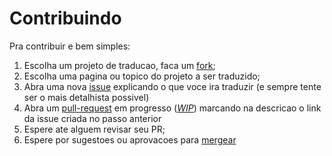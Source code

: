 # Contribuindo
Pra contribuir e bem simples:
1. Escolha um projeto de traducao, faca um [fork]( /git/fork.md );
2. Escolha uma pagina ou topico do projeto a ser traduzido;
3. Abra uma nova [issue](/git/issue.md) explicando o que voce ira traduzir (e
sempre tente ser o mais detalhista possivel)
4. Abra um [pull-request](/git/pull-request.md) em progresso
   ([*WIP*](/git/pull-request.md)) marcando na descricao o link da issue criada
no passo anterior
5. Espere ate alguem revisar seu PR;
6. Espere por sugestoes ou aprovacoes para [mergear](/git/merge.md)
